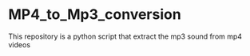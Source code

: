 # MP4_to_Mp3_conversion
This repository is a python script that extract the mp3 sound from mp4 videos
